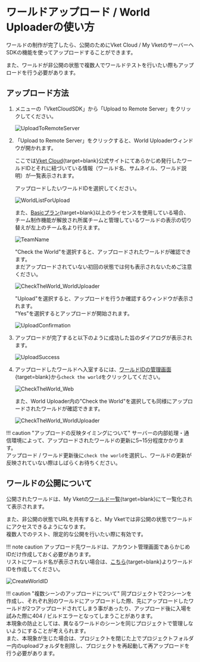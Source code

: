 # ワールドアップロード / World Uploaderの使い方

ワールドの制作が完了したら、公開のためにVket Cloud / My VketのサーバーへSDKの機能を使ってアップロードすることができます。

また、ワールドが非公開の状態で複数人でワールドテストを行いたい際もアップロードを行う必要があります。

## アップロード方法
  
1. メニューの「VketCloudSDK」から「Upload to Remote Server」をクリックしてください。

    ![UploadToRemoteServer](img/UploadToRemoteServer.jpg)

2. 「Upload to Remote Server」をクリックすると、World Uploaderウィンドウが開かれます。

    ここでは[Vket Cloud](https://cloud.vket.com/account/world){target=blank}公式サイトにてあらかじめ発行したワールドIDとそれに紐づいている情報（ワールド名、サムネイル、ワールド説明）が一覧表示されます。

    アップロードしたいワールドIDを選択してください。

    ![WorldListForUpload](img/WorldListForUpload.jpg)

    また、[Basicプラン](https://cloud.vket.com/plan){target=blank}以上のライセンスを使用している場合、チーム制作機能が解放され所属チームと管理しているワールドの表示の切り替えが左上のチーム名より行えます。

    ![TeamName](img/TeamName.jpg)

    "Check the World"を選択すると、アップロードされたワールドが確認できます。<br>
    まだアップロードされていない初回の状態では何も表示されないためご注意ください。

    ![CheckTheWorld_WorldUploader](img/CheckTheWorld_WorldUploader.jpg)

    "Upload"を選択すると、アップロードを行うか確認するウィンドウが表示されます。<br>
    "Yes"を選択するとアップロードが開始されます。

    ![UploadConfirmation](img/UploadConfirmation.jpg)

3. アップロードが完了すると以下のように成功した旨のダイアログが表示されます。

    ![UploadSuccess](img/UploadSuccess.jpg)

4. アップロードしたワールドへ入室するには、[ワールドIDの管理画面](https://cloud.vket.com/account/world){target=blank}から`check the world`をクリックしてください。

    ![CheckTheWorld_Web](img/CheckTheWorld_Web.jpg)

    また、World Uploader内の"Check the World"を選択しても同様にアップロードされたワールドが確認できます。

    ![CheckTheWorld_WorldUploader](img/CheckTheWorld_WorldUploader.jpg)

!!! caution "アップロードの反映タイミングについて"
    サーバーの内部処理・通信環境によって、アップロードされたワールドの更新に5~15分程度かかります。<br>
    アップロード / ワールド更新後に`check the world`を選択し、ワールドの更新が反映されていない際はしばらくお待ちください。

## ワールドの公開について

公開されたワールドは、My Vketの[ワールド一覧](https://vket.com/play/world){target=blank}にて一覧化されて表示されます。

また、非公開の状態でURLを共有すると、My Vketでは非公開の状態でワールドにアクセスできるようになります。<br>
複数人でのテスト、限定的な公開を行いたい際に有効です。

!!! note caution
    アップロード先ワールドは、アカウント管理画面であらかじめIDだけ作成しておく必要があります。<br>
    リストにワールド名が表示されない場合は、[こちら](https://cloud.vket.com/account/world){target=blank}よりワールドIDを作成してください。

![CreateWorldID](img/CreateWorldID.jpg)

!!! caution "複数シーンのアップロードについて"
    同プロジェクトで2つシーンを作成し、それぞれ別のワールドにアップロードした際、先にアップロードしたワールドが2つアップロードされてしまう事があったり、アップロード後に入場を試みた際に404 / ビルドエラーとなってしまうことがあります。<br>
    本現象の防止としては、異なるワールドのシーンを同じプロジェクトで管理しないようにすることが考えられます。<br>
    また、本現象が生じた場合は、プロジェクトを閉じた上でプロジェクトフォルダー内のuploadフォルダを削除し、プロジェクトを再起動して再アップロードを行う必要があります。
